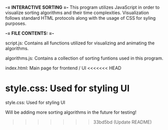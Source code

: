 **-= INTERACTIVE SORTING =-**
This program utilizes JavaScript in order to visualize sorting algorithms and their time complexities. Visualization follows standard HTML protocols along with the usage of CSS for syling purposes.

**-= FILE CONTENTS: =-**

script.js: Contains all functions utilized for visualizing and animating the algorithms.

algorithms.js: Contains a collection of sorting funtions used in this program.

index.html: Main page for frontend / UI
<<<<<<< HEAD

style.css: Used for styling UI
=======
style.css: Used for styling UI

Will be adding more sorting algorithms in the future for testing!
>>>>>>> 33bd5bd (Update README)
